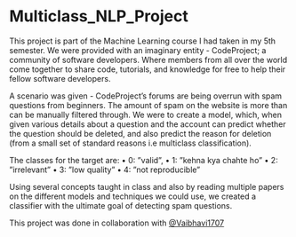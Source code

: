 # Multiclass_NLP_Project
This project is part of the Machine Learning course I had taken in my 5th semester. We were provided with an imaginary entity - CodeProject; a community of software developers. Where members from all over the world come together to share code, tutorials, and knowledge for free to help their fellow software developers.

A scenario was given - CodeProject’s forums are being overrun with spam questions from beginners. The
amount of spam on the website is more than can be manually filtered through. We were to create a model, which, when given various details about a question and the account can predict whether the question should be deleted, and also predict the reason for deletion (from a small set of standard
reasons i.e multiclass classification).

The classes for the target are:
• 0: ”valid”,
• 1: ”kehna kya chahte ho”
• 2: ”irrelevant”
• 3: ”low quality”
• 4: ”not reproducible”

Using several concepts taught in class and also by reading multiple papers on the different models and techniques we could use, we created a classifier with the ultimate goal of detecting spam questions.

This project was done in collaboration with <a href="https://github.com/Vaibhavi1707">@Vaibhavi1707</a>
